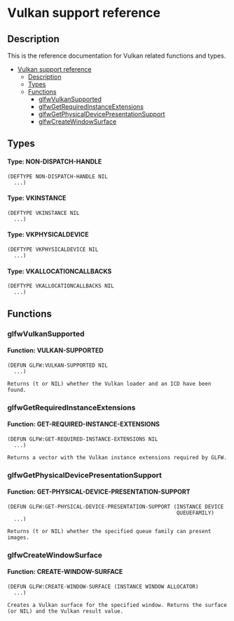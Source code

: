 <h1 id="header:GLFW:VULKAN-REFERENCE-HEADER">Vulkan support reference</h1>

<h2 id="header:ADP:HEADERTAG85">Description</h2>

This is the reference documentation for Vulkan related functions and types\.

* <a href="/docs/api/vulkan.md#header:GLFW:VULKAN-REFERENCE-HEADER">Vulkan support reference</a>
  * <a href="/docs/api/vulkan.md#header:ADP:HEADERTAG85">Description</a>
  * <a href="/docs/api/vulkan.md#header:ADP:HEADERTAG86">Types</a>
  * <a href="/docs/api/vulkan.md#header:ADP:HEADERTAG87">Functions</a>
    * <a href="/docs/api/vulkan.md#header:ADP:HEADERTAG88">glfwVulkanSupported</a>
    * <a href="/docs/api/vulkan.md#header:ADP:HEADERTAG89">glfwGetRequiredInstanceExtensions</a>
    * <a href="/docs/api/vulkan.md#header:ADP:HEADERTAG90">glfwGetPhysicalDevicePresentationSupport</a>
    * <a href="/docs/api/vulkan.md#header:ADP:HEADERTAG91">glfwCreateWindowSurface</a>

<h2 id="header:ADP:HEADERTAG86">Types</h2>

<h4 id="type:GLFW:NON-DISPATCH-HANDLE">Type: NON-DISPATCH-HANDLE</h4>

```Lisp
(DEFTYPE NON-DISPATCH-HANDLE NIL
  ...)
```

<h4 id="type:GLFW:VKINSTANCE">Type: VKINSTANCE</h4>

```Lisp
(DEFTYPE VKINSTANCE NIL
  ...)
```

<h4 id="type:GLFW:VKPHYSICALDEVICE">Type: VKPHYSICALDEVICE</h4>

```Lisp
(DEFTYPE VKPHYSICALDEVICE NIL
  ...)
```

<h4 id="type:GLFW:VKALLOCATIONCALLBACKS">Type: VKALLOCATIONCALLBACKS</h4>

```Lisp
(DEFTYPE VKALLOCATIONCALLBACKS NIL
  ...)
```

<h2 id="header:ADP:HEADERTAG87">Functions</h2>

<h3 id="header:ADP:HEADERTAG88">glfwVulkanSupported</h3>

<h4 id="function:GLFW:VULKAN-SUPPORTED">Function: VULKAN-SUPPORTED</h4>

```Lisp
(DEFUN GLFW:VULKAN-SUPPORTED NIL
  ...)
```

````
Returns (t or NIL) whether the Vulkan loader and an ICD have been found.
````

<h3 id="header:ADP:HEADERTAG89">glfwGetRequiredInstanceExtensions</h3>

<h4 id="function:GLFW:GET-REQUIRED-INSTANCE-EXTENSIONS">Function: GET-REQUIRED-INSTANCE-EXTENSIONS</h4>

```Lisp
(DEFUN GLFW:GET-REQUIRED-INSTANCE-EXTENSIONS NIL
  ...)
```

````
Returns a vector with the Vulkan instance extensions required by GLFW.
````

<h3 id="header:ADP:HEADERTAG90">glfwGetPhysicalDevicePresentationSupport</h3>

<h4 id="function:GLFW:GET-PHYSICAL-DEVICE-PRESENTATION-SUPPORT">Function: GET-PHYSICAL-DEVICE-PRESENTATION-SUPPORT</h4>

```Lisp
(DEFUN GLFW:GET-PHYSICAL-DEVICE-PRESENTATION-SUPPORT (INSTANCE DEVICE
                                                      QUEUEFAMILY)
  ...)
```

````
Returns (t or NIL) whether the specified queue family can present images.
````

<h3 id="header:ADP:HEADERTAG91">glfwCreateWindowSurface</h3>

<h4 id="function:GLFW:CREATE-WINDOW-SURFACE">Function: CREATE-WINDOW-SURFACE</h4>

```Lisp
(DEFUN GLFW:CREATE-WINDOW-SURFACE (INSTANCE WINDOW ALLOCATOR)
  ...)
```

````
Creates a Vulkan surface for the specified window. Returns the surface (or NIL) and the Vulkan result value.
````

